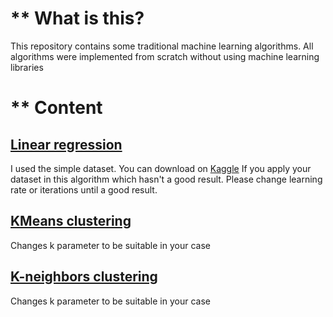 # ** What is this?
This repository contains some traditional machine learning algorithms. All algorithms were implemented
from scratch without using machine learning libraries

# ** Content

## [Linear regression](https://github.com/vanloc19bk96/simple_ML_algorithms/blob/master/linear_regression.py) ##

 I used the simple dataset. You can download on [Kaggle](https://www.kaggle.com/karthickveerakumar/salary-data-simple-linear-regression)
 If you apply your dataset in this algorithm which hasn't a good result. Please change learning rate or iterations until a good result.

## [KMeans clustering](https://github.com/vanloc19bk96/simple_ML_algorithms/blob/master/kmeans.py)
Changes k parameter to be suitable in your case

## [K-neighbors clustering](https://github.com/vanloc19bk96/simple_ML_algorithms/blob/master/kneighbors.py)

Changes k parameter to be suitable in your case

